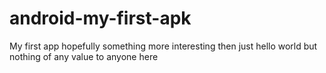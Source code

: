 # android-my-first-apk
My first app hopefully something more interesting then just hello world but nothing of any value to anyone here
